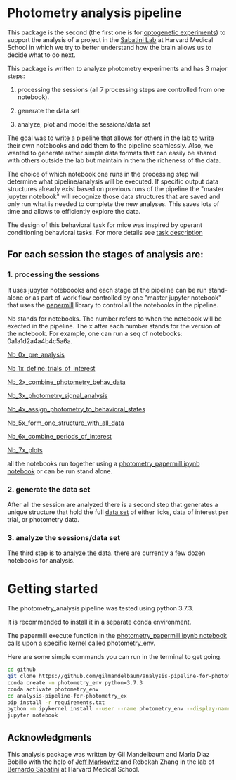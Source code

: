 # Photometry analysis pipeline 

This package is the second (the first one is for [optogenetic experiments](https://github.com/gilmandelbaum/analysis-pipeline-for-optogenetics_ex)) to support the analysis of a project in the [Sabatini Lab](https://sabatini.hms.harvard.edu/) at Harvard Medical School in which we try to better understand how the brain allows us to decide what to do next. 

This package is written to analyze photometry experiments and has 3 major steps: 

1. processing the sessions (all 7 processing steps are controlled from one notebook). 

2. generate the data set 

3. analyze, plot and model the sessions/data set 

The goal was to write a pipeline that allows for others in the lab to write their own notebooks and add them to the pipeline seamlessly.
Also, we wanted to generate rather simple data formats that can easily be shared with others outside the lab  but maintain in them the richeness of the data. 

The choice of which notebook one runs in the processing step will determine what pipeline/analysis will be executed. 
If specific output data structures already exist based on previous runs of the pipeline the "master jupyter notebook" will 
recognize those data structures that are saved and only run what is needed to complete the new analyses. 
This saves lots of time and allows to efficiently explore the data.

The design of this behavioral task for mice was inspired by operant conditioning behavioral tasks. 
For more details see [task description](https://github.com/gilmandelbaum/analysis-pipeline-for-photometry_ex/blob/master/task_description.md)



## For each session the stages of analysis are:

### 1. processing the sessions 
It uses jupyter noteboooks and each stage of the pipeline can be run stand-alone or as part of work flow controlled by one "master jupyter notebook" that uses 
the [papermill](https://papermill.readthedocs.io/en/latest/) library to control all the notebooks in the pipeline. 

Nb stands for notebooks. The number refers to when the notebook will be exected in the pipeline. The x after each number stands for the version of the notebook. For example, one can run a seq of notebooks: 0a1a1d2a4a4b4c5a6a. 

[Nb_0x_pre_analysis](https://github.com/gilmandelbaum/analysis-pipeline-for-photometry_ex/tree/master/Nb_0x_pre_analysis)

[Nb_1x_define_trials_of_interest](https://github.com/gilmandelbaum/analysis-pipeline-for-photometry_ex/tree/master/Nb_1x_define_trials_of_interest)

[Nb_2x_combine_photometry_behav_data](https://github.com/gilmandelbaum/analysis-pipeline-for-photometry_ex/tree/master/Nb_2x_combine_photometry_behav_data)

[Nb_3x_photometry_signal_analysis](https://github.com/gilmandelbaum/analysis-pipeline-for-photometry_ex/tree/master/Nb_3x_photometry_signal_analysis)

[Nb_4x_assign_photometry_to_behavioral_states](https://github.com/gilmandelbaum/analysis-pipeline-for-photometry_ex/tree/master/Nb_4x_assign_photometry_to_behavioral_states)

[Nb_5x_form_one_structure_with_all_data](https://github.com/gilmandelbaum/analysis-pipeline-for-photometry_ex/tree/master/Nb_5x_form_one_structure_with_all_data)

[Nb_6x_combine_periods_of_interest](https://github.com/gilmandelbaum/analysis-pipeline-for-photometry_ex/tree/master/Nb_6x_combine_periods_of_interest)

[Nb_7x_plots](https://github.com/gilmandelbaum/analysis-pipeline-for-photometry_ex/tree/master/Nb_7x_plots)

all the notebooks run together using a [photometry_papermill.ipynb notebook](https://github.com/gilmandelbaum/analysis-pipeline-for-photometry_ex/tree/master/papermill_and_helper_functions) or can be run stand alone. 

### 2. generate the data set 
After all the session are analyzed there is a second step that generates a unique structure that hold the full [data set](https://github.com/gilmandelbaum/analysis-pipeline-for-photometry_ex/tree/master/Nb_data_set/0.data_set_generate) of either licks, data of interest per trial, or photometry data. 


### 3. analyze the sessions/data set 
The third step is to [analyze the data](https://github.com/gilmandelbaum/analysis-pipeline-for-photometry_ex/tree/master/Nb_data_set). there are currently a few dozen notebooks for analysis. 


# Getting started

The photometry_analysis pipeline was tested using python 3.7.3. 

It is recommended to install it in a separate conda environment. 

The papermill.execute function in the [photometry_papermill.ipynb notebook](https://github.com/gilmandelbaum/analysis-pipeline-for-photometry_ex/blob/master/papermill_and_helper_functions/photometry_papermill.ipynb) calls upon a specific kernel called photometry_env. 

Here are some simple commands you can run in the terminal to get going. 

```sh
cd github
git clone https://github.com/gilmandelbaum/analysis-pipeline-for-photometry_ex
conda create -n photometry_env python=3.7.3
conda activate photometry_env
cd analysis-pipeline-for-photometry_ex
pip install -r requirements.txt 
python -m ipykernel install --user --name photometry_env --display-name "photometry_env"
jupyter notebook
```


## Acknowledgments

This analysis package was written by Gil Mandelbaum and Maria Diaz Bobillo with the help of [Jeff Markowitz](https://github.com/jmarkow) and Rebekah Zhang in the lab of [Bernardo Sabatini](https://sabatini.hms.harvard.edu/) at Harvard Medical School. 



